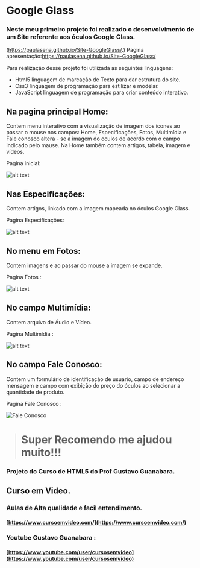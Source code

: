 # Google Glass

### Neste meu primeiro projeto foi realizado o desenvolvimento de um Site referente aos óculos Google Glass.

(https://paulasena.github.io/Site-GoogleGlass/.) Pagina apresentação:https://paulasena.github.io/Site-GoogleGlass/

 Para realização desse projeto foi utilizada as seguintes linguagens:

  - Html5 linguagem de marcação de Texto para dar estrutura do site. <br>
  - Css3 linguagem de programação para estilizar e modelar.<br>
  - JavaScript linguagem de programação para criar conteúdo interativo. <br>


## Na pagina principal Home:

Contem menu interativo com a visualização de imagem 
dos ícones ao passar o mouse nos campos:
Home, Especificações, Fotos, Multimídia e Fale conosco altera - se a 
imagem do oculos de acordo com o campo indicado pelo mause.
Na Home também contem artigos, tabela, imagem e vídeos. 


Pagina inicial: 

![alt text](https://github.com/PaulaSena/site-html5/blob/master/portifolio%20pag%201%20-%20Tudo%20Sobre%20Google%20Glass.png?raw=true " Home Title Text 1")

## Nas Especificações: 
Contem artigos, linkado com a imagem mapeada no óculos Google Glass. 


Pagina Especificações:

![alt text](https://github.com/PaulaSena/site-html5/blob/master/portifolio%20pag%202%20-%20Especifica%C3%A7%C3%B5es.png?raw=true
 " Especificações Title Text 1")

## No menu em Fotos:
Contem imagens e ao passar do mouse a imagem se expande. 


Pagina Fotos :

![alt text](https://github.com/PaulaSena/site-html5/blob/master/portifolio%20pag%204%20-%20Fotos.png?raw=true
 "Fotos  Title Text 1")


## No campo Multimídia: 
Contem arquivo de Áudio e Vídeo. 


Pagina Multimídia :

![alt text](https://github.com/PaulaSena/site-html5/blob/master/portifolio%20pag%203%20-%20Mult%C3%ADmidia.png?raw=true
 " Multimídia Title Text 1")


## No campo Fale Conosco:
Contem um formulário de identificação de usuário, 
campo de endereço mensagem e campo com exibição do preço do óculos 
ao selecionar a quantidade de produto. 

Pagina Fale Conosco : 

![Fale Conosco](https://github.com/PaulaSena/site-html5/blob/master/portifolio%20pag%205%20-%20Fale%20Conosco.png?raw=true
 " Fale Conosco Title Text 1")


> #  Super Recomendo me ajudou muito!!!

### Projeto do Curso de HTML5 do Prof Gustavo Guanabara. 
## Curso em Video.

### Aulas de Alta qualidade e facil entendimento.
####  [https://www.cursoemvideo.com/](https://www.cursoemvideo.com/)
### Youtube Gustavo Guanabara : 
#### [https://www.youtube.com/user/cursosemvideo](https://www.youtube.com/user/cursosemvideo)

